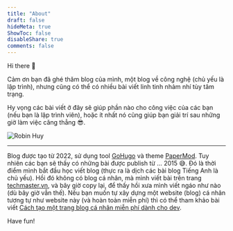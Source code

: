 ```yaml
---
title: "About"
draft: false
hideMeta: true
ShowToc: false
disableShare: true
comments: false
---
```


Hi there 👋

Cảm ơn bạn đã ghé thăm blog của mình, một blog về công nghệ (chủ yếu là lập trình), nhưng cũng có thể có nhiều bài viết linh tinh nhảm nhí tùy tâm trạng.

Hy vọng các bài viết ở đây sẽ giúp phần nào cho công việc của các bạn (nếu bạn là lập trình viên), hoặc ít nhất nó cũng giúp bạn giải trí sau những giờ làm việc căng thẳng 😎.

![Robin Huy](/images/pages/about.jpg)

---

Blog được tạo từ 2022, sử dụng tool [GoHugo](https://gohugo.io) và theme [PaperMod](https://github.com/adityatelange/hugo-PaperMod).
Tuy nhiên các bạn sẽ thấy có những bài được publish từ ... 2015 😅.
Đó là thời điểm mình bắt đầu học viết blog (thực ra là dịch các bài blog Tiếng Anh là chủ yếu). Hồi đó không có blog cá nhân, mà mình viết bài trên trang [techmaster.vn](https://techmaster.vn), và bây giờ copy lại, để thấy hồi xưa mình viết ngáo như nào (dù bây giờ vẫn thế).
Nếu bạn muốn tự xây dựng một website (blog) cá nhân tương tự như website này (và hoàn toàn miễn phí) thì có thể tham khảo bài viết [Cách tạo một trang blog cá nhân miễn phí dành cho dev](https://huydq.dev/blog/cach-tao-mot-trang-blog-ca-nhan-mien-phi-danh-cho-dev/).

Have fun!
